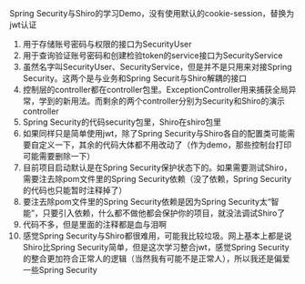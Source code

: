 Spring Security与Shiro的学习Demo，没有使用默认的cookie-session，替换为jwt认证

1. 用于存储账号密码与权限的接口为SecurityUser
2. 用于查询验证账号密码和创建检验token的service接口为SecurityService
3. 虽然名字叫SecurityUser、SecurityService，但是并不是只用来对接Spring Security。这两个是与业务和Spring Securit与Shiro解耦的接口
4. 控制层的controller都在controller包里。ExceptionController用来捕获全局异常，学到的新用法。而剩余的两个controller分别为Security和Shiro的演示controller
5. Spring Security的代码security包里，Shiro在shiro包里
6. 如果同样只是简单使用jwt，除了Spring Security与Shiro各自的配置类可能需要自定义一下，其余的代码大体都不用改动了（作为demo，那些控制台打印可能需要删除一下）
7. 目前项目启动默认是在Spring Security保护状态下的。如果需要测试Shiro，需要注去除pom文件里的Spring Security依赖（没了依赖，Spring Security的代码也只能暂时注释掉了）
8. 要注去除pom文件里的Spring Security依赖是因为Spring Security太“智能”，只要引入依赖，什么都不做他都会保护你的项目，就没法调试Shiro了
9. 代码不多，但是里面的注释都是血与泪啊
10. 感觉Spring Security与Shiro都很难用，可能我比较垃圾。网上基本上都是说Shiro比Spring Security简单，但是这次学习整合jwt，感觉Spring Security的整合更加符合正常人的逻辑（当然我有可能不是正常人），所以我还是偏爱一些Spring Security